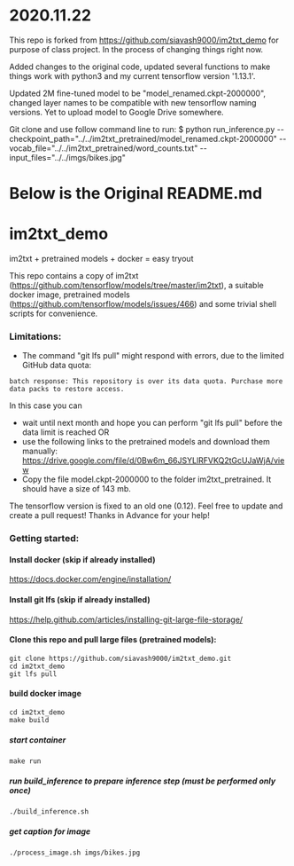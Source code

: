 # 2020.11.22
This repo is forked from https://github.com/siavash9000/im2txt_demo for purpose of class project. In the process of changing things right now.

Added changes to the original code, updated several functions to make things work with python3 and my current tensorflow version '1.13.1'.

Updated 2M fine-tuned model to be "model_renamed.ckpt-2000000", changed layer names to be compatible with new tensorflow naming versions. Yet to upload model to Google Drive somewhere.

Git clone and use follow command line to run: 
$ python run_inference.py --checkpoint_path="../../im2txt_pretrained/model_renamed.ckpt-2000000" --vocab_file="../../im2txt_pretrained/word_counts.txt" --input_files="../../imgs/bikes.jpg"



# Below is the Original README.md

# im2txt_demo
im2txt + pretrained models + docker = easy tryout

This repo contains a copy of im2txt (https://github.com/tensorflow/models/tree/master/im2txt), 
a suitable docker image, pretrained models (https://github.com/tensorflow/models/issues/466) and 
some trivial shell scripts for convenience.

### Limitations:
* The command "git lfs pull" might respond with errors, due to the limited GitHub data quota:  
```                                                                                                                           
batch response: This repository is over its data quota. Purchase more data packs to restore access. 
```
  In this case you can 
  - wait until next month and hope you can perform "git lfs pull" before the data limit is reached OR
  - use the following links to the pretrained models and download them manually:
     https://drive.google.com/file/d/0Bw6m_66JSYLlRFVKQ2tGcUJaWjA/view
  - Copy the file model.ckpt-2000000 to the folder im2txt_pretrained. It should have a size of 143 mb.

The tensorflow version is fixed to an old one (0.12). Feel free to update and create a pull request! Thanks in Advance for your help!

### Getting started:

#### Install docker (skip if already installed)
https://docs.docker.com/engine/installation/

#### Install git lfs (skip if already installed)
https://help.github.com/articles/installing-git-large-file-storage/

#### Clone this repo and pull large files (pretrained models):
```
git clone https://github.com/siavash9000/im2txt_demo.git
cd im2txt_demo
git lfs pull
```

#### build docker image
```
cd im2txt_demo
make build
```

##### start container
```
make run
```

##### run build_inference to prepare inference step (must be performed only once)
```
./build_inference.sh
```
##### get caption for image
```
./process_image.sh imgs/bikes.jpg
```
